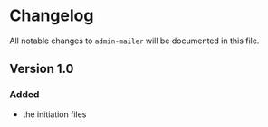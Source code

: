 # Changelog

All notable changes to `admin-mailer` will be documented in this file.

## Version 1.0

### Added
- the initiation files
